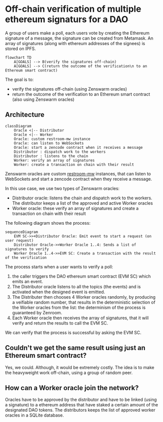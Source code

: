 # Off-chain verification of multiple ethereum signaturs for a DAO 

A group of users make a poll, each users vote by creating the Ethereum signature of a message, the signature can be created from Metamask. An array of signatures (along with ethereum addresses of the signees) is stored on IPFS.

```mermaid
flowchart TD
    A[GOALS] --> B(verify the signatures off-chain)
    A[GOALS] --> C(return the outcome of the verification\n to an Ethereum smart contract)
```

The goal is to: 
- verify the signatures off-chain (using Zenswarm oracles) 
- return the outcome of the verification to an Ethereum smart contract (also using Zenswarm oracles)

## Architecture
```mermaid
classDiagram
    Oracle <|-- Distributor
    Oracle <|-- Worker
    Oracle: custom restroom-mw instance
    Oracle: can listen to WebSockets
    Oracle: start a zencode contract when it receives a message
    Distributor : dispatch work to the workers
    Distributor : listens to the chain
    Worker: verify an array of signatures
    Worker: create a transaction on chain with their result
```
Zenswarm oracles are custom [restroom-mw](https://github.com/dyne/restroom-mw) instances, that can listen to WebSockets and start a zencode contract when they receive a message.

In this use case, we use two types of Zenswarm oracles:
- Distributor oracle: listens the chain and dispatch work to the workers. The distributor keeps a list of the approved and active Worker oracles
- Worker oracle: these verify an array of signatures and create a transaction on chain with their result
 
The following diagram shows the process:
```mermaid
sequenceDiagram
    EVM SC->>+Distributor Oracle: Emit event to start a request (on user request)
    Distributor Oracle->>Worker Oracle 1..4: Sends a list of signatures to verify
    Worker Oracle 1..4->>EVM SC: Create a transaction with the result of the verification
```

The process starts when a user wants to verify a poll: 
1. the caller triggers the DAO ethereum smart contract (EVM SC) which emits an event. 
1. The Distributor oracle listens to all the topics (the events) and is activated when the designed event is emitted. 
1. The Distributer then chooses 4 Worker oracles randomly, by producing a veifiable random number, that results in the deterministic selection of the Worker oracles from the list: the determinism of the process is guaranteed by Zenroom.
1. Each Worker oracle then receives the array of signatures, that it will verify and return the results to call the EVM SC.

We can verify that the process is successful by asking the EVM SC.

## Couldn't we get the same result using just an Ethereum smart contract?
Yes, we could. Although, it would be extremely costly. The idea is to make the heavyweight work off-chain, using a group of random peer.


## How can a Worker oracle join the network?
Oracles have to be approved by the distributor and have to be linked (using a signature) to a ethereum address that have staked a certain amount of the designated DAO tokens.
The distributors keeps the list of approved worker oracles in a SQLite database.
